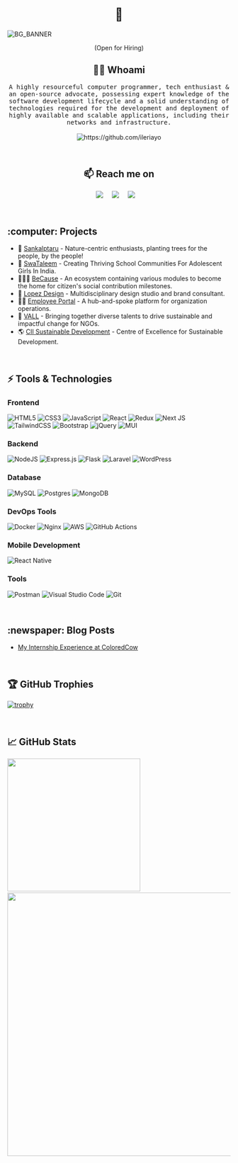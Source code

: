 <h1 align="center"> 👋 </h1>

![BG_BANNER](https://github.com/Shivam-Samant/Shivam-Samant/assets/91321534/5018dfb0-ca71-4111-82f2-fde38d724de1)
<p align="center"> (Open for Hiring)</p>

<h2 align="center"> 👨‍💻 Whoami</h2>

<p align="center">
  <samp>A highly resourceful computer programmer, tech enthusiast & an open-source advocate, possessing expert knowledge of the software development lifecycle and a solid understanding of technologies required for the development and deployment of highly available and scalable applications, including their networks and infrastructure.
  </samp>
  <br> <br>
  <img src="https://komarev.com/ghpvc/?username=Shivam-Samant" alt="https://github.com/ileriayo" />
</p>

<br>

<h2  align="center">📫 Reach me on</h2>
<p align="center">
  <a target="_blank"href="https://www.linkedin.com/in/shivam~samant/"><img src="https://img.shields.io/badge/linkedin-%230077B5.svg?&style=for-the-badge&logo=linkedin&logoColor=white" /></a>&nbsp;&nbsp;&nbsp;&nbsp;
  <a href="mailto:shivamsamant1111@gmail.com?subject=Hello%20Shivam,%20From%20Github"><img src="https://img.shields.io/badge/gmail-%23D14836.svg?&style=for-the-badge&logo=gmail&logoColor=white" /></a>&nbsp;&nbsp;&nbsp;&nbsp;
  <a target="_blank"href="https://twitter.com/ShivamSamant5"><img src="https://img.shields.io/badge/twitter-%231DA1F2.svg?&style=for-the-badge&logo=twitter&logoColor=white" /></a>&nbsp;&nbsp;&nbsp;&nbsp;
</p>

<br>

<h2>:computer: Projects</h2>

- 🌳 [Sankalptaru](https://sankalptaru.org/) - Nature-centric enthusiasts, planting trees for the people, by the people!
- 👧 [SwaTaleem](https://www.swataleem.org/) - Creating Thriving School Communities For Adolescent Girls In India.
- 🧑‍🤝‍🧑 [BeCause](http://because.center/) - An ecosystem containing various modules to become the home for citizen's social contribution milestones.
- 🎨 [Lopez Design](https://thisislopez.com/) - Multidisciplinary design studio and brand consultant.
- 👨‍💻 [Employee Portal](https://github.com/ColoredCow/portal) - A hub-and-spoke platform for organization operations.
- 👬 [VALL](https://vallindia.com/) - Bringing together diverse talents to drive sustainable and impactful change for NGOs.
- 🌎 [CII Sustainable Development](https://sustainabledevelopment.in/brands/sustainability-summit/) - Centre of Excellence for Sustainable Development.

<br>
  
<h2>⚡ Tools & Technologies</h2>

<h3>Frontend</h3>

![HTML5](https://img.shields.io/badge/html5-%23E34F26.svg?style=for-the-badge&logo=html5&logoColor=white)
![CSS3](https://img.shields.io/badge/css3-%231572B6.svg?style=for-the-badge&logo=css3&logoColor=white)
![JavaScript](https://img.shields.io/badge/javascript-%23323330.svg?style=for-the-badge&logo=javascript&logoColor=%23F7DF1E)
![React](https://img.shields.io/badge/react-%2320232a.svg?style=for-the-badge&logo=react&logoColor=%2361DAFB)
![Redux](https://img.shields.io/badge/redux-%23593d88.svg?style=for-the-badge&logo=redux&logoColor=white)
![Next JS](https://img.shields.io/badge/Next-black?style=for-the-badge&logo=next.js&logoColor=white)
![TailwindCSS](https://img.shields.io/badge/tailwindcss-%2338B2AC.svg?style=for-the-badge&logo=tailwind-css&logoColor=white)
![Bootstrap](https://img.shields.io/badge/bootstrap-%238511FA.svg?style=for-the-badge&logo=bootstrap&logoColor=white)
![jQuery](https://img.shields.io/badge/jquery-%230769AD.svg?style=for-the-badge&logo=jquery&logoColor=white)
![MUI](https://img.shields.io/badge/MUI-%230081CB.svg?style=for-the-badge&logo=mui&logoColor=white)

<h3>Backend</h3>

![NodeJS](https://img.shields.io/badge/node.js-6DA55F?style=for-the-badge&logo=node.js&logoColor=white)
![Express.js](https://img.shields.io/badge/express.js-%23404d59.svg?style=for-the-badge&logo=express&logoColor=%2361DAFB)
![Flask](https://img.shields.io/badge/flask-%23000.svg?style=for-the-badge&logo=flask&logoColor=white)
![Laravel](https://img.shields.io/badge/laravel-%23FF2D20.svg?style=for-the-badge&logo=laravel&logoColor=white)
![WordPress](https://img.shields.io/badge/WordPress-%23117AC9.svg?style=for-the-badge&logo=WordPress&logoColor=white)

<h3>Database</h3>

![MySQL](https://img.shields.io/badge/mysql-4479A1.svg?style=for-the-badge&logo=mysql&logoColor=white)
![Postgres](https://img.shields.io/badge/postgres-%23316192.svg?style=for-the-badge&logo=postgresql&logoColor=white)
![MongoDB](https://img.shields.io/badge/MongoDB-%234ea94b.svg?style=for-the-badge&logo=mongodb&logoColor=white)

<h3>DevOps Tools</h3>

![Docker](https://img.shields.io/badge/docker-%230db7ed.svg?style=for-the-badge&logo=docker&logoColor=white)
![Nginx](https://img.shields.io/badge/nginx-%23009639.svg?style=for-the-badge&logo=nginx&logoColor=white)
![AWS](https://img.shields.io/badge/AWS-%23FF9900.svg?style=for-the-badge&logo=amazon-aws&logoColor=white)
![GitHub Actions](https://img.shields.io/badge/github%20actions-%232671E5.svg?style=for-the-badge&logo=githubactions&logoColor=white)

<h3> Mobile Development </h3>

![React Native](https://img.shields.io/badge/react_native-%2320232a.svg?style=for-the-badge&logo=react&logoColor=%2361DAFB)

<h3>Tools</h3>

![Postman](https://img.shields.io/badge/Postman-FF6C37?style=for-the-badge&logo=postman&logoColor=white)
![Visual Studio Code](https://img.shields.io/badge/Visual%20Studio%20Code-0078d7.svg?style=for-the-badge&logo=visual-studio-code&logoColor=white)
![Git](https://img.shields.io/badge/git-%23F05033.svg?style=for-the-badge&logo=git&logoColor=white)

<br>

<h2> :newspaper: Blog Posts </h2>

- [My Internship Experience at ColoredCow](https://medium.com/@shivamsamant1111/my-internship-experience-at-coloredcow-f97256e27b72)

<br>

<h2>🏆 GitHub Trophies</h2>

[![trophy](https://github-profile-trophy.vercel.app/?username=AkhileshNegi&margin-w=5)](https://github.com/AkhileshNegi/github-profile-trophy)

<br>

<h2>&#x1f4c8; GitHub Stats</h2>
<p align="left">
  <img src = "http://github-profile-summary-cards.vercel.app/api/cards/stats?username=Shivam-Samant&theme=tokyonight" width = 300>
  &nbsp;&nbsp;
  <img src="http://github-profile-summary-cards.vercel.app/api/cards/profile-details?username=Shivam-Samant&theme=tokyonight" width=595 />
</p>
